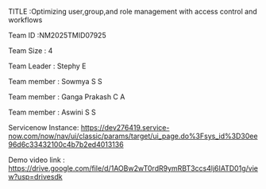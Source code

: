 TITLE :Optimizing user,group,and role management with access control and workflows

Team ID :NM2025TMID07925

Team Size : 4

Team Leader : Stephy E

Team member : Sowmya S S

Team member : Ganga Prakash C A

Team member : Aswini S S

Servicenow Instance: https://dev276419.service-now.com/now/nav/ui/classic/params/target/ui_page.do%3Fsys_id%3D30ee96d6c33432100c4b7b2ed4013136

Demo video link : https://drive.google.com/file/d/1AOBw2wT0rdR9ymRBT3ccs4lj6IATD01g/view?usp=drivesdk
